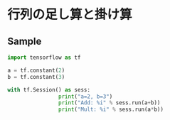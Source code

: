 
# 行列の足し算と掛け算

## Sample

```python
import tensorflow as tf

a = tf.constant(2)
b = tf.constant(3)

with tf.Session() as sess:
                print("a=2, b=3")
                print("Add: %i" % sess.run(a+b))
                print("Mult: %i" % sess.run(a*b))
```
